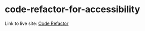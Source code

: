# code-refactor-for-accessibility

Link to live site: [Code Refactor](https://nikolaslenning.github.io/code-refactor-for-accessibility/)
